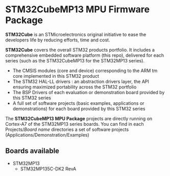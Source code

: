 # STM32CubeMP13 MPU Firmware Package

**STM32Cube** is an STMicroelectronics original initiative to ease the developers life by reducing efforts, time and cost.

**STM32Cube** covers the overall STM32 products portfolio. It includes a comprehensive embedded software platform (this repo), delivered for each series (such as the STM32CubeMP13 for the STM32MP13 series).
   * The CMSIS modules (core and device) corresponding to the ARM tm core implemented in this STM32 product
   * The STM32 HAL-LL drivers : an abstraction drivers layer, the API ensuring maximized portability across the STM32 portfolio 
   * The BSP Drivers of each evaluation or demonstration board provided by this STM32 series 
   * A full set of software projects (basic examples, applications or demonstrations) for each board provided by this STM32 series
   
The **STM32CubeMP13 MPU Package** projects are directly running on Cortex-A7 of the STM32MP13 series boards. You can find in each Projects/*Board name* directories a set of software projects (Applications/Demonstration/Examples) 

## Boards available
  * STM32MP13
    * STM32MP135C-DK2 RevA